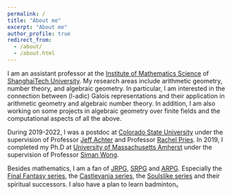 ```yaml
---
permalink: /
title: "About me"
excerpt: "About me"
author_profile: true
redirect_from: 
  - /about/
  - /about.html
---
```


I am an assistant professor at the [Institute of Mathematics Science](https://ims.shanghaitech.edu.cn/ims_en/) of [ShanghaiTech University](https://www.shanghaitech.edu.cn/eng/). My research areas include arithmetic geometry, number theory, and algebraic geometry. In particular, I am interested in the connection between (l-adic) Galois representations and their application in arithmetic geometry and algebraic number theory. In addition, I am also working on some projects in algebraic geometry over finite fields and the computational aspects of all the above. 

During 2019-2022, I was a postdoc at [Colorado State University](https://mathematics.colostate.edu/) under the supervision of Professor [Jeff Achter](https://www.math.colostate.edu/~achter/) and Professor [Rachel Pries](https://www.math.colostate.edu/~pries/). 
In 2019, I completed my Ph.D at [University of Massachusetts Amherst](https://www.math.umass.edu/) under the supervision of Professor [Siman Wong](https://www.math.umass.edu/directory/faculty/siman-wong). 

Besides mathematics, I am a fan of [JRPG](https://en.wikipedia.org/wiki/History_of_Eastern_role-playing_video_games), [SRPG](https://en.wikipedia.org/wiki/Tactical_role-playing_game) and [ARPG](https://en.wikipedia.org/wiki/Action_role-playing_game). Especially the [Final Fantasy series](https://en.wikipedia.org/wiki/Final_Fantasy), the [Castlevania series](https://en.wikipedia.org/wiki/Castlevania), the [Soulslike series](https://en.wikipedia.org/wiki/Soulslike) and their spiritual successors. I also have a plan to learn badminton。 
